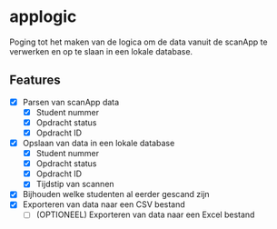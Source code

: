 # applogic

Poging tot het maken van de logica om de data vanuit de scanApp te verwerken en op te slaan in een lokale database.

## Features

- [X] Parsen van scanApp data
  - [X] Student nummer
  - [X] Opdracht status
  - [X] Opdracht ID
- [X] Opslaan van data in een lokale database
  - [X] Student nummer
  - [X] Opdracht status
  - [X] Opdracht ID
  - [X] Tijdstip van scannen
- [X] Bijhouden welke studenten al eerder gescand zijn
- [X] Exporteren van data naar een CSV bestand
  - [ ] (OPTIONEEL) Exporteren van data naar een Excel bestand
